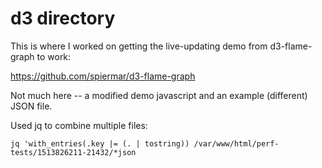 # d3 directory

This is where I worked on getting the live-updating demo from d3-flame-graph to work:

https://github.com/spiermar/d3-flame-graph

Not much here -- a modified demo javascript and an example (different) JSON file.

Used jq to combine multiple files:

```
jq 'with_entries(.key |= (. | tostring)) /var/www/html/perf-tests/1513826211-21432/*json
```

